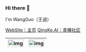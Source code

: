 
<!--
**King-Key/King-Key** is a ✨ _special_ ✨ repository because its `README.md` (this file) appears on your GitHub profile.

Here are some ideas to get you started:

- 🔭 I’m currently working on ...
- 🌱 I’m currently learning ...
- 👯 I’m looking to collaborate on ...
- 🤔 I’m looking for help with ...
- 💬 Ask me about ...
- 📫 How to reach me: ...
- 😄 Pronouns: ...
- ⚡ Fun fact: ...
  -->


### Hi there 👋

I'm WangGuo（王過）

[WebSite｜主页](https://wangguo.site/) 
[QingKe.AI｜青稞社区](http://qingkeai.online)

|<img  alt="img" src="https://github-readme-stats.vercel.app/api?username=King-Key&show_icons=true&theme=radical)" width="100%" height="auto" />|<img alt="img" src="https://ghchart.rshah.org/409ba5/King-Key" width="100%" height="auto" />|
|---|---|



